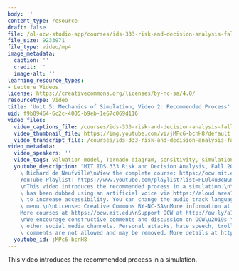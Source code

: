 ```yaml
---
body: ''
content_type: resource
draft: false
file: /ol-ocw-studio-app/courses/ids-333-risk-and-decision-analysis-fall-2021/unit-5-simulation-video-2_360p_16_9.mp4
file_size: 9233971
file_type: video/mp4
image_metadata:
  caption: ''
  credit: ''
  image-alt: ''
learning_resource_types:
- Lecture Videos
license: https://creativecommons.org/licenses/by-nc-sa/4.0/
resourcetype: Video
title: 'Unit 5: Mechanics of Simulation, Video 2: Recommended Process'
uid: f9b89464-6c2c-4005-b9eb-1e67c069d116
video_files:
  video_captions_file: /courses/ids-333-risk-and-decision-analysis-fall-2021/1aAuZ4sUrPyb4eJPqHdK93ytCoopkl1Xu_transcript.webvtt
  video_thumbnail_file: https://img.youtube.com/vi/jMPc6-bcnH8/default.jpg
  video_transcript_file: /courses/ids-333-risk-and-decision-analysis-fall-2021/1aAuZ4sUrPyb4eJPqHdK93ytCoopkl1Xu_transcript.pdf
video_metadata:
  video_speakers: ''
  video_tags: valuation model, Tornado diagram, sensitivity, simulation, Excel, DubbedWithAloud
  youtube_description: "MIT IDS.333 Risk and Decision Analysis, Fall 2021\nInstructor:\
    \ Richard de Neufville\nView the complete course: https://ocw.mit.edu/courses/ids-333-risk-and-decision-analysis-fall-2021/\n\
    YouTube Playlist: https://www.youtube.com/playlist?list=PLUl4u3cNGP62jwhTqp8_1kwrkDkxZhpQC\n\
    \nThis video introduces the recommended process in a simulation.\n\nThis video\
    \ has been dubbed using an artificial voice via https://aloud.area120.google.com\
    \ to increase accessibility. You can change the audio track language in the Settings\
    \ menu.\n\nLicense: Creative Commons BY-NC-SA\nMore information at https://ocw.mit.edu/terms\n\
    More courses at https://ocw.mit.edu\nSupport OCW at http://ow.ly/a1If50zVRlQ\n\
    \nWe encourage constructive comments and discussion on OCW\u2019s YouTube and\
    \ other social media channels. Personal attacks, hate speech, trolling, and inappropriate\
    \ comments are not allowed and may be removed. More details at https://ocw.mit.edu/comments."
  youtube_id: jMPc6-bcnH8
---
```

This video introduces the recommended process in a simulation.